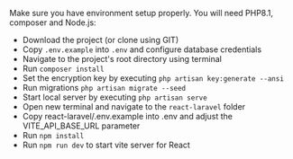 Make sure you have environment setup properly. You will need PHP8.1, composer and Node.js:

- Download the project (or clone using GIT)
- Copy `.env.example` into `.env` and configure database credentials
- Navigate to the project's root directory using terminal
- Run `composer install`
- Set the encryption key by executing `php artisan key:generate --ansi`
- Run migrations `php artisan migrate --seed`
- Start local server by executing `php artisan serve`
- Open new terminal and navigate to the `react-laravel` folder
- Copy react-laravel/.env.example into .env and adjust the VITE_API_BASE_URL parameter
- Run `npm install`
- Run `npm run dev` to start vite server for React
